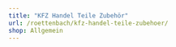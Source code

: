 ```yaml
---
title: "KFZ Handel Teile Zubehör"
url: /roettenbach/kfz-handel-teile-zubehoer/
shop: Allgemein
---
```

